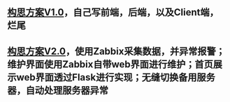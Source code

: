 [构思方案V1.0](https://github.com/Charles-Miao/Server-Monitoring/tree/master/Ver1.0)，自己写前端，后端，以及Client端，烂尾
---

[构思方案V2.0](https://github.com/Charles-Miao/Server-Monitoring/tree/master/Ver2.0)，使用Zabbix采集数据，并异常报警；维护界面使用Zabbix自带web界面进行维护；首页展示web界面透过Flask进行实现；无缝切换备用服务器，自动处理服务器异常
---
